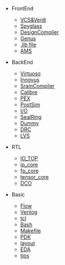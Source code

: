 <!-- 侧边栏 docs/_sidebar.md -->

- FrontEnd
  - [VCS&Verdi](/frontend/vcs_verdi.md)
  - [Spyglass](/frontend/spyglass.md)
  - [DesignCompiler](/frontend/design_compiler_synthesis.md)
  - [Genus](frontend/genus_synthesis.md)
  - [.lib file](/frontend/lib.md)
  - [AMS](/frontend/AMS.md)

- BackEnd
  - [Virtuoso](/backend/virtuoso.md)
  - [Innovus](/backend/innovus.md)
  - [SramCompiler](/backend/sram_compiler.md)
  - [Calibre](/backend/calibredrv.md)
  - [PEX](/backend/pex.md)
  - [PostSim](/backend/post-sim.md)
  - [I/O](/backend/IO.md)
  - [SealRing](/backend/sealring.md)
  - [Dummy](/backend/dummy.md)
  - [DRC](/backend/DRC.md)
  - [LVS](/backend/LVS.md)

- RTL
  - [IO_TOP](/rtl/IO_TOP.md)
  - [ip_core](/rtl/ip_core.md)
  - [fp_core](/rtl/fp_core.md)
  - [tensor_core](/rtl/tensor_core.md)
  - [DCO](/rtl/DCO.md)

- Basic
  - [Flow](/basic/asic_flow.md)
  - [Verilog](/basic/verilog.md)
  - [tcl](/basic/tcl.md)
  - [Bash](/basic/linux.md)
  - [Makefile](/basic/makefile.md)
  - [PDK](/basic/pdk.md)
  - [layout](/basic/layout.md)
  - [EDA](/basic/eda.md)
  - [tips](/tape-out/tips.md)
<!-- 以下略 -->
